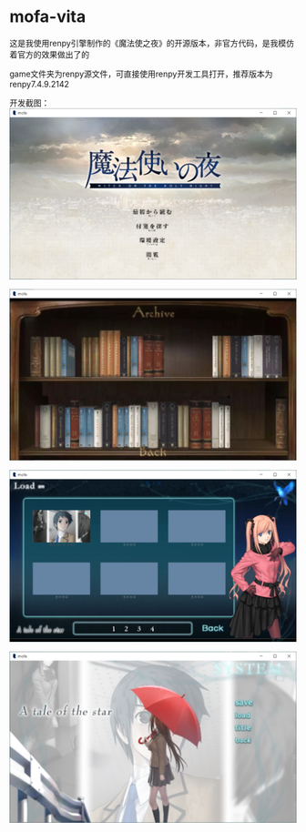 # mofa-vita
这是我使用renpy引擎制作的《魔法使之夜》的开源版本，非官方代码，是我模仿着官方的效果做出了的

game文件夹为renpy源文件，可直接使用renpy开发工具打开，推荐版本为renpy7.4.9.2142


开发截图：
![image](https://github.com/qianmozhongheng/mofa-vita/blob/master/1.PNG)

![image](https://github.com/qianmozhongheng/mofa-vita/blob/master/2.PNG)

![image](https://github.com/qianmozhongheng/mofa-vita/blob/master/3.PNG)

![image](https://github.com/qianmozhongheng/mofa-vita/blob/master/4.PNG)
